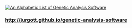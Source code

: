 [![][2]][1] 

[1]: http://jurgott.github.io/genetic-analysis-software
[2]: Home.png (An Alphabetic List of Genetic Analysis Software)
### http://jurgott.github.io/genetic-analysis-software
